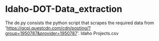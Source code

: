 # Idaho-DOT-Data_extraction

The de.py consists the python script that scrapes the required data from 'https://qcpi.questcdn.com/cdn/posting/?group=1950787&provider=1950787'.
Idaho Projects.csv
